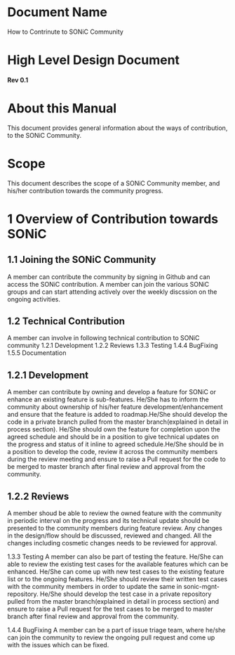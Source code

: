# Document Name                                                  
How to Contrinute to SONiC Community  
                          
# High Level Design Document                                   
#### Rev 0.1                                                   

# About this Manual
This document provides general information about the ways of contribution, to the SONiC Community.

# Scope                                                                                  
This document describes the scope of a SONiC Community member, and his/her contribution towards the community progress.

# 1 Overview of Contribution towards SONiC

## 1.1 Joining the SONiC Community
 A member can contribute the community by signing in Github and can access the SONiC contribution. A member can join the various SONiC groups
 and can start attending actively over the weekly discssion on the ongoing activities.
 

## 1.2 Technical Contribution
 A member can involve in following technical contribution to SONiC community
 1.2.1 Development
 1.2.2 Reviews
 1.3.3 Testing 
 1.4.4 BugFixing 
 1.5.5 Documentation
 
 
## 1.2.1 Development                    
A member can contribute by owning and develop a feature for SONiC or enhance an existing feature is sub-features. He/She has to inform the community about ownership of his/her feature development/enhancement and ensure that the feature is added to roadmap.He/She should develop the code in a private branch pulled from the master branch(explained in detail in process section). He/She should own the feature for completion upon the agreed schedule and should be in a position to give technical updates on the progress and status of it inline to agreed schedule.He/She should be in a position to develop the code, review it across the community members during the review meeting and ensure to raise a Pull request for the code to be merged to master branch after final review and approval from the community.

              
## 1.2.2 Reviews
A member shoud be able to review the owned feature with the community in periodic interval on the progress and its technical update should be presented to the community members during feature review. Any changes in the design/flow should be discussed, reviewed and changed. All the changes including cosmetic changes needs to be reviewed for approval.

1.3.3 Testing
A member can also be part of testing the feature. He/She can able to review the existing test cases for the available features which can be enhanced. He/She can come up with new test cases to the existing feature list or to the ongoing features. He/She should review their written test cases with the community members in order to update the same in sonic-mgnt-repository. He/She should develop the test case in a private repository pulled from the master branch(explained in detail in process section) and ensure to raise a Pull request for the test cases to be merged to master branch after final review and approval from the community.                                  

1.4.4 BugFixing
A member can be a part of issue triage team, where he/she can join the community to review the ongoing pull request and come up with the issues which can be fixed.

